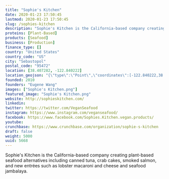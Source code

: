 ```yaml
---
title: "Sophie's Kitchen"
date: 2020-01-23 17:50:45
lastmod: 2020-01-23 17:50:45
slug: /sophies-kitchen
description: "Sophie's Kitchen is the California-based company creating plant-based seafood alternatives including canned tuna, crab cakes, smoked salmon, and new entrées such as lobster macaroni and cheese and seafood jambalaya."
proteins: [Plant-Based]
products: [Seafood]
business: [Production]
finance_type: []
country: "United States"
country_code: "US"
city: "Sebastopol"
postal_code: "95472"
location: [38.407282, -122.840222]
location_geojson: "{\"type\":\"Point\",\"coordinates\":[-122.840222,38.407282]}"
founded: 2010
founders: "Eugene Wang"
images: ["Sophie's Kitchen.png"]
featured_image: "Sophie's Kitchen.png"
website: http://sophieskitchen.com/
linkedin: 
twitter: https://twitter.com/VeganSeafood
instagram: https://www.instagram.com/veganseafood/
facebook: https://www.facebook.com/Sophies.Kitchen.vegan.products/
youtube: 
crunchbase: https://www.crunchbase.com/organization/sophie-s-kitchen
draft: false
weight: 5000
uuid: 5668
---
```

Sophie's Kitchen is the California-based company creating plant-based seafood alternatives including canned tuna, crab cakes, smoked salmon, and new entrées such as lobster macaroni and cheese and seafood jambalaya.
